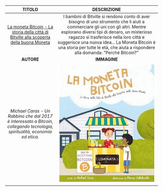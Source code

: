 
| TITOLO  | DESCRIZIONE   |
|:-------:|:-------------:|
| [La moneta Bitcoin - La storia della città di Bitville alla scoperta della buona Moneta](https://www.amazon.it/Moneta-Bitcoin-Storia-Bitville-Scoperta/dp/0578528444/ref=sr_1_3) | I bambini di Bitville si rendono conto di aver bisogno di uno strumento che li aiuti a commerciare gli uni con gli altri. Mentre esplorano diversi tipi di denaro, un misterioso ragazzo si trasferisce nella loro città e suggerisce una nuova idea... La Moneta Bitcoin è una storia per tutte le età, che aiuta a rispondere alla domanda: "Perché Bitcoin?" |
| **AUTORE** | **IMMAGINE** |
|*Michael Caras - Un Rabbino che dal 2017 è interessato a Bitcoin, collegando tecnologia, spiritualità, economia ed etica.* | ![La moneta Bitcoin](https://github.com/TheOrangeWaveProject/TheOrangeWaveProject.github.io/blob/main/Bitcoin/Libri/N01/La%20moneta%20Bitcoin.png "La moneta Bitcoin")

